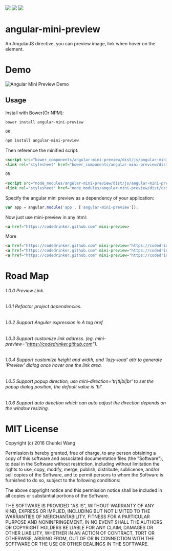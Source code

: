 ![](https://img.shields.io/badge/bower-1.0.7-green.svg) ![](https://img.shields.io/badge/npm-1.0.7-red.svg) ![](https://img.shields.io/github/license/mashape/apistatus.svg)

# angular-mini-preview
An AngularJS directive, you can preview image, link when hover on the element.

# Demo
![Angular Mini Preview Demo](https://codedrinker.github.io/repository/asserts/angular-mini-preview.gif)

## Usage

Install with Bower(Or NPM):

```bash
bower install angular-mini-preview

OR

npm install angular-mini-preview
```

Then reference the minified script:

```html
<script src="bower_components/angular-mini-preview/dist/js/angular-mini-preview.min.js"></script>
<link rel="stylesheet" href="bower_components/angular-mini-preview/dist/css/angular-mini-preview.min.css">

OR

<script src="node_modules/angular-mini-preview/dist/js/angular-mini-preview.min.js"></script>
<link rel="stylesheet" href="node_modules/angular-mini-preview/dist/css/angular-mini-preview.min.css">

```

Specify the angular mini preview as a dependency of your application:

```js
var app = angular.module('app', ['angular-mini-preview']);
```

Now just use mini-preview in any html:
```html
<a href="https://codedrinker.github.com" mini-preview>
```
More
```html
<a href="https://codedrinker.github.com" mini-preview="https://codedrinker.github.com">
<a href="https://codedrinker.github.com" mini-preview="https://codedrinker.github.com" lazy-load="true">
<a href="https://codedrinker.github.com" mini-preview="https://codedrinker.github.com" lazy-load="true" mini-width="300px">
```

# Road Map
###### 1.0.0 Preview Link.
###### 1.0.1 Refactor project dependencies.
###### 1.0.2 Support Angular expression in A tag href.
###### 1.0.3 Support customize link address. (eg. mini-preview="https://codedrinker.github.com").
###### 1.0.4 Support customize height and width, and 'lazy-load' attr to generate 'Preview' dialog once hover one the link area.
###### 1.0.5 Support popup direction, use mini-direction='tr|tl|bl|br' to set the popup dialog position, the default value is 'bl'.
###### 1.0.6 Support auto direction which can auto adjust the direction depends on the window resizing.

# MIT License

Copyright (c) 2016 Chunlei Wang

Permission is hereby granted, free of charge, to any person obtaining a copy
of this software and associated documentation files (the "Software"), to deal
in the Software without restriction, including without limitation the rights
to use, copy, modify, merge, publish, distribute, sublicense, and/or sell
copies of the Software, and to permit persons to whom the Software is
furnished to do so, subject to the following conditions:

The above copyright notice and this permission notice shall be included in all
copies or substantial portions of the Software.

THE SOFTWARE IS PROVIDED "AS IS", WITHOUT WARRANTY OF ANY KIND, EXPRESS OR
IMPLIED, INCLUDING BUT NOT LIMITED TO THE WARRANTIES OF MERCHANTABILITY,
FITNESS FOR A PARTICULAR PURPOSE AND NONINFRINGEMENT. IN NO EVENT SHALL THE
AUTHORS OR COPYRIGHT HOLDERS BE LIABLE FOR ANY CLAIM, DAMAGES OR OTHER
LIABILITY, WHETHER IN AN ACTION OF CONTRACT, TORT OR OTHERWISE, ARISING FROM,
OUT OF OR IN CONNECTION WITH THE SOFTWARE OR THE USE OR OTHER DEALINGS IN THE
SOFTWARE.

